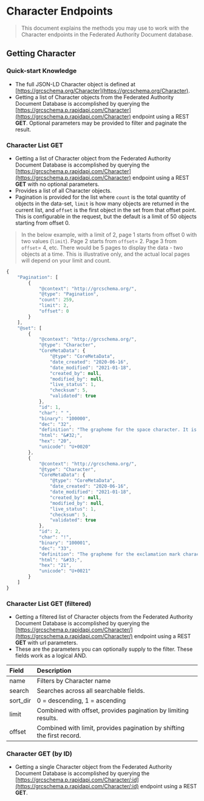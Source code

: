 # Character Endpoints


> This document explains the methods you may use to work with the Character endpoints in the Federated Authority Document database.

## Getting Character

### Quick-start Knowledge

* The full JSON-LD Character object is defined at [https://grcschema.org/Character](https://grcschema.org/Character).
* Getting a list of Character objects from the Federated Authority Document Database is accomplished by querying the [https://grcschema.p.rapidapi.com/Character](https://grcschema.p.rapidapi.com/Character) endpoint using a REST **GET**. Optional parameters may be provided to filter and paginate the result.

### Character List GET

* Getting a list of Character object from the Federated Authority Document Database is accomplished by querying the [https://grcschema.p.rapidapi.com/Character](https://grcschema.p.rapidapi.com/Character) endpoint using a REST **GET** with no optional parameters.
* Provides a list of all Character objects.
* Pagination is provided for the list where `count` is the total quantity of objects in the data-set, `limit` is how many objects are returned in the current list, and `offset` is the first object in the set from that offset point. This is configurable in the request, but the default is a limit of 50 objects starting from offset 0.

> In the below example, with a limit of 2, page 1 starts from offset 0 with two values \(`limit`\). Page 2 starts from `offset`= 2. Page 3 from `offset`= 4, etc. There would be 5 pages to display the data - two objects at a time. This is illustrative only, and the actual local pages will depend on your limit and count.

```javascript
{
    "Pagination": [
        {
            "@context": "http://grcschema.org/",
            "@type": "Pagination",
            "count": 259,
            "limit": 2,
            "offset": 0
        }
    ],
    "@set": [
        {
            "@context": "http://grcschema.org/",
            "@type": "Character",
            "CoreMetaData": {
                "@type": "CoreMetaData",
                "date_created": "2020-06-16",
                "date_modified": "2021-01-18",
                "created_by": null,
                "modified_by": null,
                "live_status": 1,
                "checksum": 5,
                "validated": true
            },
            "id": 1,
            "char": " ",
            "binary": "100000",
            "dec": "32",
            "definition": "The grapheme for the space character. It is represented by the following codes: Unicode U+0020; Dec 32; Hex 20; HTML &#32. When creating a URL this character should be replaced with \"%20\". When entering dictionary terms, replace this character with the unicode character \"_\" (U+005F).",
            "html": "&#32;",
            "hex": "20",
            "unicode": "U+0020"
        },
        {
            "@context": "http://grcschema.org/",
            "@type": "Character",
            "CoreMetaData": {
                "@type": "CoreMetaData",
                "date_created": "2020-06-16",
                "date_modified": "2021-01-18",
                "created_by": null,
                "modified_by": null,
                "live_status": 1,
                "checksum": 5,
                "validated": true
            },
            "id": 2,
            "char": "!",
            "binary": "100001",
            "dec": "33",
            "definition": "The grapheme for the exclamation mark character. It is represented by the following codes: Unicode U+0021; Dec 33; Hex 21; HTML &#33. When creating a URL this character should be replaced with \"%21\". This character is compatible with all known dictionary entries.",
            "html": "&#33;",
            "hex": "21",
            "unicode": "U+0021"
        }
    ]
}
```

### Character List GET \(filtered\)

* Getting a filtered list of Character objects from the Federated Authority Document Database is accomplished by querying the [https://grcschema.p.rapidapi.com/Character/](https://grcschema.p.rapidapi.com/Character/) endpoint using a REST **GET** with url parameters.
* These are the parameters you can optionally supply to the filter. These fields work as a logical AND.

| Field | Description |
| :--- | :--- |
| name | Filters by Character name |
| search | Searches across all searchable fields. |
| sort\_dir | 0 = descending, 1 = ascending |
| limit | Combined with offset, provides pagination by limiting results. |
| offset | Combined with limit, provides pagination by shifting the first record. |

### Character GET \(by ID\)

* Getting a single Character object from the Federated Authority Document Database is accomplished by querying the [https://grcschema.p.rapidapi.com/Character/:id](https://grcschema.p.rapidapi.com/Character/:id) endpoint using a REST **GET**.
